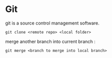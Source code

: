 # Git

git is a source control management software.

```shell
git clone <remote repo> <local folder>
```

merge another branch into current branch :

```shell
git merge <branch to merge into local branch>
```
